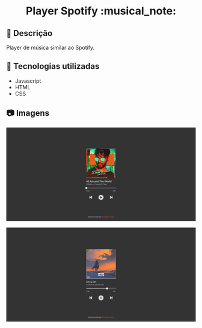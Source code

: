 <h1 align="center">Player Spotify :musical_note:</h1>

## :memo: Descrição
Player de música similar ao Spotify. 

## :wrench: Tecnologias utilizadas
- Javascript
- HTML
- CSS

## :camera: Imagens
 <p align="center">
  <img src="imagens/captura.png">
</p>
<p align="center">
  <img src="imagens/captura2.png">
</p>
